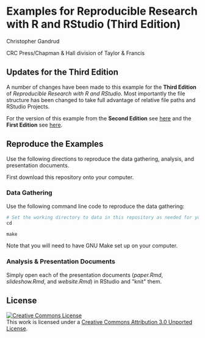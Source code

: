 # Examples for Reproducible Research with R and RStudio (Third Edition)

Christopher Gandrud

CRC Press/Chapman & Hall division of Taylor & Francis

## Updates for the Third Edition

A number of changes have been made to this example for the **Third
Edition** of *Reproducible Research with R and RStudio*. Most importantly the file
structure has been changed to take full advantage of relative file paths and RStudio
Projects.

For the version of this example from the **Second Edition** see [here](https://github.com/christophergandrud/Rep-Res-ExampleProject1) and the **First Edition** see
[here](https://github.com/christophergandrud/Rep-Res-ExampleProject1/tree/8176db9c7b6c7977047f6411bbf804116754874f).

## Reproduce the Examples

Use the following directions to reproduce the data gathering, analysis, and
presentation documents.

First download this repository onto your computer.

### Data Gathering

Use the following command line code to reproduce the data gathering:

```r
# Set the working directory to data in this repository as needed for your system
cd

make
```

Note that you will need to have GNU Make set up on your computer.

### Analysis & Presentation Documents

Simply open each of the presentation documents (*paper.Rmd*, *slideshow.Rmd*, and *website.Rmd*)
in RStudio and "knit" them.

## License

<a rel="license" href="http://creativecommons.org/licenses/by/3.0/"><img alt="Creative Commons License" style="border-width:0" src="http://i.creativecommons.org/l/by/3.0/88x31.png" /></a><br />This work is licensed under a <a rel="license" href="http://creativecommons.org/licenses/by/3.0/">Creative Commons Attribution 3.0 Unported License</a>.
